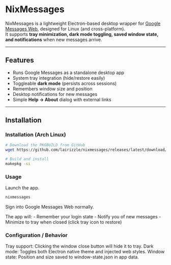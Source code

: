 # NixMessages

NixMessages is a lightweight Electron-based desktop wrapper for [Google Messages Web](https://messages.google.com/web), designed for Linux (and cross-platform).  
It supports **tray minimization, dark mode toggling, saved window state, and notifications** when new messages arrive.

---

## Features

- Runs Google Messages as a standalone desktop app  
- System tray integration (hide/restore easily)  
- Toggleable **dark mode** (persists across sessions)  
- Remembers window size and position  
- Desktop notifications for new messages  
- Simple **Help → About** dialog with external links

---

## Installation

### Installation (Arch Linux)

```bash
# Download the PKGBUILD from GitHub
wget https://github.com/lairizzle/nixmessages/releases/latest/download/PKGBUILD

# Build and install
makepkg -si
```

### Usage

Launch the app. 

```bash
nixmessages
```
Sign into Google Messages Web normally.

The app will:
    - Remember your login state
    - Notify you of new messages
    - Minimize to tray when closed (click tray icon to restore)

### Configuration / Behavior

Tray support: Clicking the window close button will hide it to tray.
Dark mode: Toggles both Electron native theme and injected web styles.
Window state: Position and size saved to window-state.json in app data.
